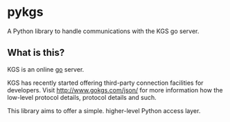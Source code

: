 # pykgs
A Python library to handle communications with the KGS go server.

## What is this?
KGS is an online [go](https://en.wikipedia.org/wiki/Go_(game)) server.

KGS has recently started offering third-party connection facilities for developers. Visit http://www.gokgs.com/json/ for
more information how the low-level protocol details, protocol details and such.

This library aims to offer a simple. higher-level Python access layer.